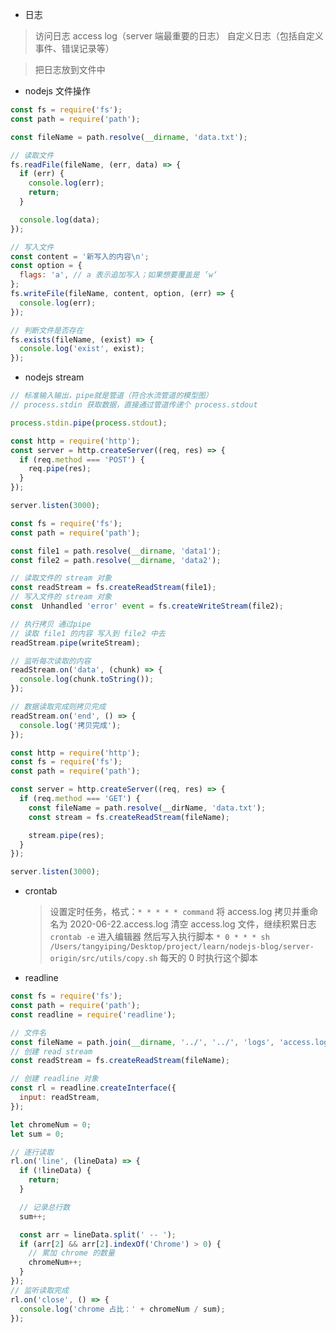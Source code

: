 - 日志

> 访问日志 access log（server 端最重要的日志）
> 自定义日志（包括自定义事件、错误记录等）

> 把日志放到文件中

- nodejs 文件操作

<!-- 最基本的文件操作 -->

```js
const fs = require('fs');
const path = require('path');

const fileName = path.resolve(__dirname, 'data.txt');

// 读取文件
fs.readFile(fileName, (err, data) => {
  if (err) {
    console.log(err);
    return;
  }

  console.log(data);
});

// 写入文件
const content = '新写入的内容\n';
const option = {
  flags: 'a', // a 表示追加写入；如果想要覆盖是 ’w‘
};
fs.writeFile(fileName, content, option, (err) => {
  console.log(err);
});

// 判断文件是否存在
fs.exists(fileName, (exist) => {
  console.log('exist', exist);
});
```

- nodejs stream

```js
// 标准输入输出，pipe就是管道（符合水流管道的模型图）
// process.stdin 获取数据，直接通过管道传递个 process.stdout

process.stdin.pipe(process.stdout);
```

<!-- stream 操作文件 -->

```js
const http = require('http');
const server = http.createServer((req, res) => {
  if (req.method === 'POST') {
    req.pipe(res);
  }
});

server.listen(3000);
```

```js
const fs = require('fs');
const path = require('path');

const file1 = path.resolve(__dirname, 'data1');
const file2 = path.resolve(__dirname, 'data2');

// 读取文件的 stream 对象
const readStream = fs.createReadStream(file1);
// 写入文件的 stream 对象
const  Unhandled 'error' event = fs.createWriteStream(file2);

// 执行拷贝 通过pipe
// 读取 file1 的内容 写入到 file2 中去
readStream.pipe(writeStream);

// 监听每次读取的内容
readStream.on('data', (chunk) => {
  console.log(chunk.toString());
});

// 数据读取完成则拷贝完成
readStream.on('end', () => {
  console.log('拷贝完成');
});
```

```js
const http = require('http');
const fs = require('fs');
const path = require('path');

const server = http.createServer((req, res) => {
  if (req.method === 'GET') {
    const fileName = path.resolve(__dirName, 'data.txt');
    const stream = fs.createReadStream(fileName);

    stream.pipe(res);
  }
});

server.listen(3000);
```

- crontab

  > 设置定时任务，格式：`* * * * * command`
  > 将 access.log 拷贝并重命名为 2020-06-22.access.log
  > 清空 access.log 文件，继续积累日志
  > `crontab -e` 进入编辑器
  > 然后写入执行脚本 `* 0 * * * sh /Users/tangyiping/Desktop/project/learn/nodejs-blog/server-origin/src/utils/copy.sh` 每天的 0 时执行这个脚本

- readline

```js
const fs = require('fs');
const path = require('path');
const readline = require('readline');

// 文件名
const fileName = path.join(__dirname, '../', '../', 'logs', 'access.log');
// 创建 read stream
const readStream = fs.createReadStream(fileName);

// 创建 readline 对象
const rl = readline.createInterface({
  input: readStream,
});

let chromeNum = 0;
let sum = 0;

// 逐行读取
rl.on('line', (lineData) => {
  if (!lineData) {
    return;
  }

  // 记录总行数
  sum++;

  const arr = lineData.split(' -- ');
  if (arr[2] && arr[2].indexOf('Chrome') > 0) {
    // 累加 chrome 的数量
    chromeNum++;
  }
});
// 监听读取完成
rl.on('close', () => {
  console.log('chrome 占比：' + chromeNum / sum);
});
```
